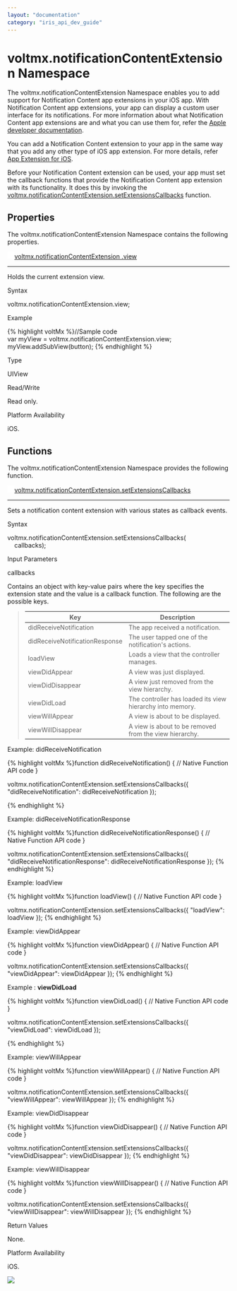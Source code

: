 ```yaml
---
layout: "documentation"
category: "iris_api_dev_guide"
---
```

                             


voltmx.notificationContentExtension Namespace
===========================================

The voltmx.notificationContentExtension Namespace enables you to add support for Notification Content app extensions in your iOS app. With Notification Content app extensions, your app can display a custom user interface for its notifications. For more information about what Notification Content app extensions are and what you can use them for, refer the [Apple developer documentation](https://developer.apple.com/reference/usernotificationsui/unnotificationcontentextension).

You can add a Notification Content extension to your app in the same way that you add any other type of iOS app extension. For more details, refer [App Extension for iOS](app-extension-ios.html).

Before your Notification Content extension can be used, your app must set the callback functions that provide the Notification Content app extension with its functionality. It does this by invoking the [voltmx.notificationContentExtension.setExtensionsCallbacks](#setExtensionsCallbacks) function.

Properties
----------

The voltmx.notificationContentExtension Namespace contains the following properties.

[![Closed](../Skins/Default/Stylesheets/Images/transparent.gif)](javascript:void(0);)[voltmx.notificationContentExtension .view](javascript:void(0);) 

* * *

Holds the current extension view.

Syntax

voltmx.notificationContentExtension.view;

Example

{% highlight voltMx %}//Sample code  
var myView = voltmx.notificationContentExtension.view;
myView.addSubView(button);
{% endhighlight %}

Type

UIView

Read/Write

Read only.

Platform Availability

iOS.

Functions
---------

The voltmx.notificationContentExtension Namespace provides the following function.

[![Closed](../Skins/Default/Stylesheets/Images/transparent.gif)](javascript:void(0);)[voltmx.notificationContentExtension.setExtensionsCallbacks](javascript:void(0);)

* * *

Sets a notification content extension with various states as callback events.

Syntax

voltmx.notificationContentExtension.setExtensionsCallbacks(  
    callbacks);

Input Parameters

callbacks

Contains an object with key-value pairs where the key specifies the extension state and the value is a callback function. The following are the possible keys.

> | Key | Description |
> | --- | --- |
> | didReceiveNotification | The app received a notification. |
> | didReceiveNotificationResponse | The user tapped one of the notification's actions. |
> | loadView | Loads a view that the controller manages. |
> | viewDidAppear | A view was just displayed. |
> | viewDidDisappear | A view just removed from the view hierarchy. |
> | viewDidLoad | The controller has loaded its view hierarchy into memory. |
> | viewWillAppear | A view is about to be displayed. |
> | viewWillDisappear | A view is about to be removed from the view hierarchy. |
> 
>   

Example: didReceiveNotification

{% highlight voltMx %}function didReceiveNotification() {
    // Native Function API code
}

voltmx.notificationContentExtension.setExtensionsCallbacks({
    "didReceiveNotification": didReceiveNotification
});

{% endhighlight %}

Example: didReceiveNotificationResponse

{% highlight voltMx %}function didReceiveNotificationResponse() {
    // Native Function API code
}

voltmx.notificationContentExtension.setExtensionsCallbacks({
    "didReceiveNotificationResponse": didReceiveNotificationResponse
});
{% endhighlight %}

Example: loadView

{% highlight voltMx %}function loadView() {
    // Native Function API code
}

voltmx.notificationContentExtension.setExtensionsCallbacks({
    "loadView": loadView
});
{% endhighlight %}

Example: viewDidAppear

{% highlight voltMx %}function viewDidAppear() {
    // Native Function API code
}

voltmx.notificationContentExtension.setExtensionsCallbacks({
    "viewDidAppear": viewDidAppear
});
{% endhighlight %}

Example : **viewDidLoad**

{% highlight voltMx %}function viewDidLoad() {
    // Native Function API code
}

voltmx.notificationContentExtension.setExtensionsCallbacks({
    "viewDidLoad": viewDidLoad
});

{% endhighlight %}

Example: viewWillAppear

{% highlight voltMx %}function viewWillAppear() {
    // Native Function API code
}

voltmx.notificationContentExtension.setExtensionsCallbacks({
    "viewWillAppear": viewWillAppear
});
{% endhighlight %}

Example: viewDidDisappear

{% highlight voltMx %}function viewDidDisappear() {
    // Native Function API code
}

voltmx.notificationContentExtension.setExtensionsCallbacks({
    "viewDidDisappear": viewDidDisappear
});
{% endhighlight %}

Example: viewWillDisappear

{% highlight voltMx %}function viewWillDisappear() {
    // Native Function API code
}

voltmx.notificationContentExtension.setExtensionsCallbacks({
    "viewWillDisappear": viewWillDisappear
});
{% endhighlight %}

Return Values

None.

Platform Availability

iOS.

![](resources/prettify/onload.png)
